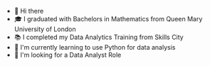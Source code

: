 - 👋 Hi there 
- 🎓 I graduated with Bachelors in Mathematics from Queen Mary University of London
- 📚 I completed my Data Analytics Training from Skills City 
- 🌱 I'm currently learning to use Python for data analysis
- 🧑 I'm looking for a Data Analyst Role 


<!---
Afranm/Afranm is a ✨ special ✨ repository because its `README.md` (this file) appears on your GitHub profile.
You can click the Preview link to take a look at your changes.
--->
